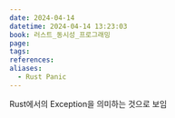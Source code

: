 ```yaml
---
date: 2024-04-14
datetime: 2024-04-14 13:23:03
book: 러스트_동시성_프로그래밍
page: 
tags: 
references: 
aliases:
  - Rust Panic
---
```

Rust에서의 Exception을 의미하는 것으로 보임